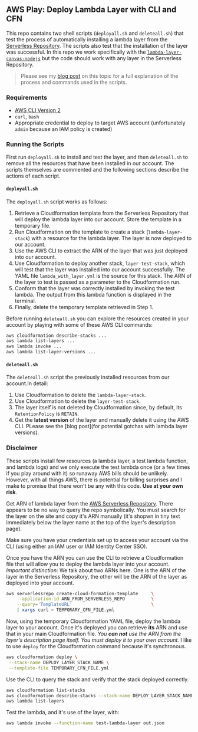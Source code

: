 ## AWS Play: Deploy Lambda Layer with CLI and CFN

This repo contains two shell scripts (`deployall.sh` and `deleteall.sh`) that test the process of automatically installing a lambda layer from the [Serverless Repository](https://aws.amazon.com/serverless/serverlessrepo/). The scripts also test that the installation of the layer was successful. In this repo we work specifically with the [`lambda-layer-canvas-nodejs`](https://serverlessrepo.aws.amazon.com/applications/us-east-1/990551184979/lambda-layer-canvas-nodejs) but the code should work with any layer in the Serverless Repository.

> Please see my [blog post]() on this topic for a full explanation of the process and commands used in the scripts.

### Requirements

- [AWS CLI Version 2](https://docs.aws.amazon.com/cli/latest/userguide/getting-started-install.html)
- `curl`, `bash`
- Appropriate credential to deploy to target AWS account (unfortunately `admin` because an IAM policy is created)

### Running the Scripts

First run `deployall.sh` to install and test the layer, and then `deleteall.sh` to remove all the resources that have been installed in our account. The scripts themselves are commented and the following sections describe the actions of each script.

#### `deployall.sh`

The `deployall.sh` script works as follows:

1. Retrieve a Cloudformation template from the Serverless Repository that will deploy the lambda layer into our account. Store the template in a temporary file.
1. Run Cloudformation on the template to create a stack (`lambda-layer-stack`) with a resource for the lambda layer. The layer is now deployed to our account.
1. Use the AWS CLI to extract the ARN of the layer that was just deployed into our account.
1. Use Cloudformation to deploy another stack, `layer-test-stack`, which will test that the layer was installed into our account successfully. The YAML file `lambda_with_layer.yml` is the source for this stack. The ARN of the layer to test is passed as a parameter to the Cloudformation run.
1. Conform that the layer was correctly installed by invoking the test lambda. The output from this lambda function is displayed in the terminal.
1. Finally, delete the temporary template retrieved in Step 1.

Before running `deleteall.sh` you can explore the resources created in your account by playing with some of these AWS CLI commands:

```sh
aws cloudformation describe-stacks ...
aws lambda list-layers ...
aws lambda invoke ...
aws lambda list-layer-versions ...
```

#### `deleteall.sh`

The `deleteall.sh` script the previously installed resources from our account.In detail:

1. Use Cloudformation to delete the `lambda-layer-stack`.
1. Use Cloudformation to delete the `layer-test-stack`.
1. The layer itself is not deleted by Cloudformation since, by default, its `RetentionPolicy` is `RETAIN`.
1. Get the **latest version** of the layer and manually delete it using the AWS CLI. PLease see the [blog post](for potential gotchas with lambda layer versions).

### Disclaimer

These scripts install few resources (a lambda layer, a test lambda function, and lambda logs) and we only execute the test lambda once (or a few times if you play around with it) so runaway AWS bills should be unlikely. However, with all things AWS, there is potential for billing surprises and I make to promise that there won't be any with this code. **Use at your own risk**.

Get ARN of lambda layer from the [AWS Serverless Repository](https://serverlessrepo.aws.amazon.com/applications). There appears to be no way to query the repo symbolically. You must search for the layer on the site and copy it's ARN manually (it's shopwn in tiny text immediately below the layer name at the top of the layer's description page).

Make sure you have your credentials set up to access your account via the CLI (using either an IAM user or IAM Identity Center SSO).

Once you have the ARN you can use the CLI to retrieve a Cloudformation file that will allow you to deploy the lambda layer into your account. _Important distinction_: We talk about two ARNs here. One is the ARN of the layer in the Serverless Repository, the other will be the ARN of the layer as deployed into your account.

```sh
aws serverlessrepo create-cloud-formation-template     \
    --application-id ARN_FROM_SERVERLESS_REPO          \
    --query='TemplateURL'                              \
    | xargs curl > TEMPORARY_CFN_FILE.yml
```

Now, using the temporary Cloudformation YAML file, deploy the lambda layer to your account. Once it's deployed you can retrieve **its** ARN and use that in your main Cloudformation file. _You **can not** use the ARN from the layer's description page itself. You must deploy it to your own account._ I like to use `deploy` for the Cloudformation command because it's synchronous.

```sh
aws cloudformation deploy \
 --stack-name DEPLOY_LAYER_STACK_NAME \
 --template-file TEMPORARY_CFN_FILE.yml
```

Use the CLI to query the stack and verify that the stack deployed correctly.

```sh
aws cloudformation list-stacks
aws cloudformation describe-stacks --stack-name DEPLOY_LAYER_STACK_NAME
aws lambda list-layers
```

Test the lambda, and it's use of the layer, with:

```sh
aws lambda invoke --function-name test-lambda-layer out.json
```
